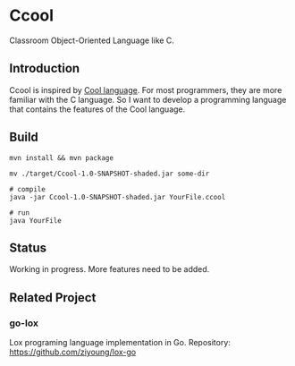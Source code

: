 # Ccool

Classroom Object-Oriented Language like C.

## Introduction

Ccool is inspired by [Cool language](https://web.stanford.edu/class/cs143/). For most programmers,
they are more familiar with the C language.
So I want to develop a programming language that contains the features of the Cool language.

## Build

```shell script
mvn install && mvn package

mv ./target/Ccool-1.0-SNAPSHOT-shaded.jar some-dir

# compile
java -jar Ccool-1.0-SNAPSHOT-shaded.jar YourFile.ccool

# run
java YourFile
```

## Status

Working in progress. More features need to be added.

## Related Project

### go-lox

Lox programing language implementation in Go.
Repository: https://github.com/ziyoung/lox-go
 
